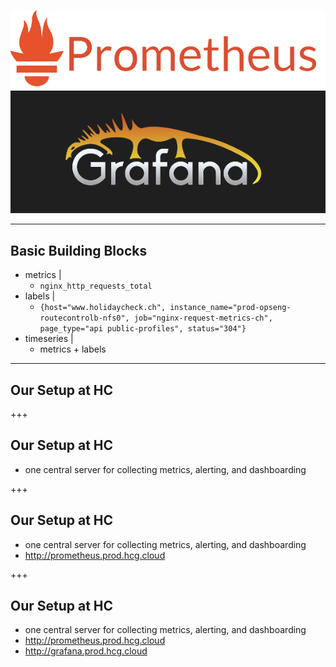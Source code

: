 ![prometheus logo](assets/prometheus.png)
![grafana logo](assets/grafana.png)

---

## Basic Building Blocks

- metrics |
  - `nginx_http_requests_total`
- labels |
  - `{host="www.holidaycheck.ch",
      instance_name="prod-opseng-routecontrolb-nfs0",
      job="nginx-request-metrics-ch",
      page_type="api public-profiles",
      status="304"}`
- timeseries |
  - metrics + labels

---

## Our Setup at HC

+++

## Our Setup at HC

- one central server for collecting metrics, alerting, and dashboarding

+++

## Our Setup at HC

- one central server for collecting metrics, alerting, and dashboarding
- http://prometheus.prod.hcg.cloud

+++

## Our Setup at HC

- one central server for collecting metrics, alerting, and dashboarding
- http://prometheus.prod.hcg.cloud
- http://grafana.prod.hcg.cloud

